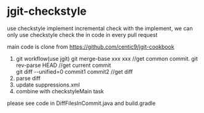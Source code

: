 # jgit-checkstyle
use checkstyle implement incremental check
with the implement, we can only use checkstyle check the in code in every pull request

main code is clone from https://github.com/centic9/jgit-cookbook

1. git workflow(use jgit)
	git merge-base xxx xxx //get common commit. 
	git rev-parse HEAD //get current commit  
	git diff --unified=0  commit1 commit2 //get diff
2. parse diff
3. update suppressions.xml
4. combine with checkstyleMain task 

please see code in DiffFilesInCommit.java and build.gradle

